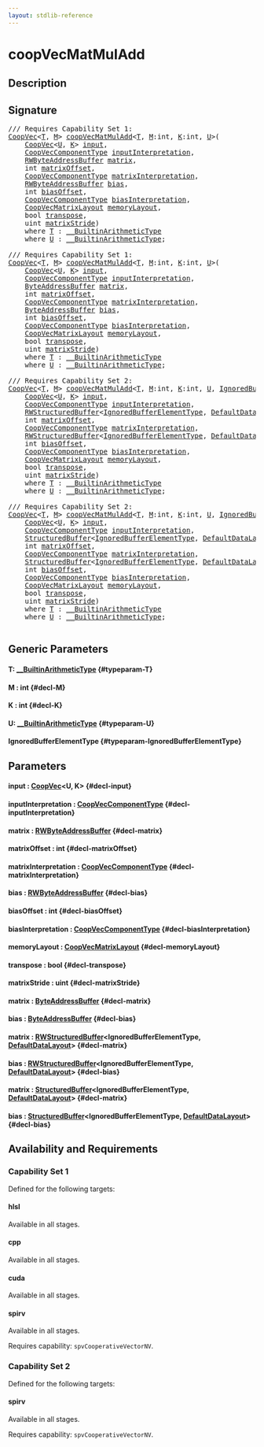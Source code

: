 ```yaml
---
layout: stdlib-reference
---
```


# coopVecMatMulAdd

## Description





## Signature 

<pre>
/// Requires Capability Set 1:
<a href="/stdlib-reference/types/coopvec-04/index" class="code_type">CoopVec</a>&lt;<a href="/stdlib-reference/global-decls/coopvecmatmuladd-47ad#typeparam-T" class="code_type">T</a>, <a href="/stdlib-reference/global-decls/coopvecmatmuladd-47ad#decl-M" class="code_var">M</a>&gt; <a href="/stdlib-reference/global-decls/coopvecmatmuladd-47ad">coopVecMatMulAdd</a>&lt;<a href="/stdlib-reference/global-decls/coopvecmatmuladd-47ad#typeparam-T" class="code_type">T</a>, <a href="/stdlib-reference/global-decls/coopvecmatmuladd-47ad#decl-M" class="code_var">M</a>:<span class="code_keyword">int</span>, <a href="/stdlib-reference/global-decls/coopvecmatmuladd-47ad#decl-K" class="code_var">K</a>:<span class="code_keyword">int</span>, <a href="/stdlib-reference/global-decls/coopvecmatmuladd-47ad#typeparam-U" class="code_type">U</a>&gt;(
    <a href="/stdlib-reference/types/coopvec-04/index" class="code_type">CoopVec</a>&lt;<a href="/stdlib-reference/global-decls/coopvecmatmuladd-47ad#typeparam-U" class="code_type">U</a>, <a href="/stdlib-reference/global-decls/coopvecmatmuladd-47ad#decl-K" class="code_var">K</a>&gt; <a href="/stdlib-reference/global-decls/coopvecmatmuladd-47ad#decl-input" class="code_param">input</a>,
    <a href="/stdlib-reference/types/coopveccomponenttype-047g/index" class="code_type">CoopVecComponentType</a> <a href="/stdlib-reference/global-decls/coopvecmatmuladd-47ad#decl-inputInterpretation" class="code_param">inputInterpretation</a>,
    <a href="/stdlib-reference/types/rwbyteaddressbuffer-0126d/index" class="code_type">RWByteAddressBuffer</a> <a href="/stdlib-reference/global-decls/coopvecmatmuladd-47ad#decl-matrix" class="code_param">matrix</a>,
    <span class="code_keyword">int</span> <a href="/stdlib-reference/global-decls/coopvecmatmuladd-47ad#decl-matrixOffset" class="code_param">matrixOffset</a>,
    <a href="/stdlib-reference/types/coopveccomponenttype-047g/index" class="code_type">CoopVecComponentType</a> <a href="/stdlib-reference/global-decls/coopvecmatmuladd-47ad#decl-matrixInterpretation" class="code_param">matrixInterpretation</a>,
    <a href="/stdlib-reference/types/rwbyteaddressbuffer-0126d/index" class="code_type">RWByteAddressBuffer</a> <a href="/stdlib-reference/global-decls/coopvecmatmuladd-47ad#decl-bias" class="code_param">bias</a>,
    <span class="code_keyword">int</span> <a href="/stdlib-reference/global-decls/coopvecmatmuladd-47ad#decl-biasOffset" class="code_param">biasOffset</a>,
    <a href="/stdlib-reference/types/coopveccomponenttype-047g/index" class="code_type">CoopVecComponentType</a> <a href="/stdlib-reference/global-decls/coopvecmatmuladd-47ad#decl-biasInterpretation" class="code_param">biasInterpretation</a>,
    <a href="/stdlib-reference/types/coopvecmatrixlayout-047d/index" class="code_type">CoopVecMatrixLayout</a> <a href="/stdlib-reference/global-decls/coopvecmatmuladd-47ad#decl-memoryLayout" class="code_param">memoryLayout</a>,
    <span class="code_keyword">bool</span> <a href="/stdlib-reference/global-decls/coopvecmatmuladd-47ad#decl-transpose" class="code_param">transpose</a>,
    <span class="code_keyword">uint</span> <a href="/stdlib-reference/global-decls/coopvecmatmuladd-47ad#decl-matrixStride" class="code_param">matrixStride</a>)
    <span class='code_keyword'>where</span> <a href="/stdlib-reference/global-decls/coopvecmatmuladd-47ad#typeparam-T" class="code_type">T</a> : <a href="/stdlib-reference/interfaces/0_builtinarithmetictype-029j/index" class="code_type">__BuiltinArithmeticType</a>
    <span class='code_keyword'>where</span> <a href="/stdlib-reference/global-decls/coopvecmatmuladd-47ad#typeparam-U" class="code_type">U</a> : <a href="/stdlib-reference/interfaces/0_builtinarithmetictype-029j/index" class="code_type">__BuiltinArithmeticType</a>;

/// Requires Capability Set 1:
<a href="/stdlib-reference/types/coopvec-04/index" class="code_type">CoopVec</a>&lt;<a href="/stdlib-reference/global-decls/coopvecmatmuladd-47ad#typeparam-T" class="code_type">T</a>, <a href="/stdlib-reference/global-decls/coopvecmatmuladd-47ad#decl-M" class="code_var">M</a>&gt; <a href="/stdlib-reference/global-decls/coopvecmatmuladd-47ad">coopVecMatMulAdd</a>&lt;<a href="/stdlib-reference/global-decls/coopvecmatmuladd-47ad#typeparam-T" class="code_type">T</a>, <a href="/stdlib-reference/global-decls/coopvecmatmuladd-47ad#decl-M" class="code_var">M</a>:<span class="code_keyword">int</span>, <a href="/stdlib-reference/global-decls/coopvecmatmuladd-47ad#decl-K" class="code_var">K</a>:<span class="code_keyword">int</span>, <a href="/stdlib-reference/global-decls/coopvecmatmuladd-47ad#typeparam-U" class="code_type">U</a>&gt;(
    <a href="/stdlib-reference/types/coopvec-04/index" class="code_type">CoopVec</a>&lt;<a href="/stdlib-reference/global-decls/coopvecmatmuladd-47ad#typeparam-U" class="code_type">U</a>, <a href="/stdlib-reference/global-decls/coopvecmatmuladd-47ad#decl-K" class="code_var">K</a>&gt; <a href="/stdlib-reference/global-decls/coopvecmatmuladd-47ad#decl-input" class="code_param">input</a>,
    <a href="/stdlib-reference/types/coopveccomponenttype-047g/index" class="code_type">CoopVecComponentType</a> <a href="/stdlib-reference/global-decls/coopvecmatmuladd-47ad#decl-inputInterpretation" class="code_param">inputInterpretation</a>,
    <a href="/stdlib-reference/types/byteaddressbuffer-04b/index" class="code_type">ByteAddressBuffer</a> <a href="/stdlib-reference/global-decls/coopvecmatmuladd-47ad#decl-matrix" class="code_param">matrix</a>,
    <span class="code_keyword">int</span> <a href="/stdlib-reference/global-decls/coopvecmatmuladd-47ad#decl-matrixOffset" class="code_param">matrixOffset</a>,
    <a href="/stdlib-reference/types/coopveccomponenttype-047g/index" class="code_type">CoopVecComponentType</a> <a href="/stdlib-reference/global-decls/coopvecmatmuladd-47ad#decl-matrixInterpretation" class="code_param">matrixInterpretation</a>,
    <a href="/stdlib-reference/types/byteaddressbuffer-04b/index" class="code_type">ByteAddressBuffer</a> <a href="/stdlib-reference/global-decls/coopvecmatmuladd-47ad#decl-bias" class="code_param">bias</a>,
    <span class="code_keyword">int</span> <a href="/stdlib-reference/global-decls/coopvecmatmuladd-47ad#decl-biasOffset" class="code_param">biasOffset</a>,
    <a href="/stdlib-reference/types/coopveccomponenttype-047g/index" class="code_type">CoopVecComponentType</a> <a href="/stdlib-reference/global-decls/coopvecmatmuladd-47ad#decl-biasInterpretation" class="code_param">biasInterpretation</a>,
    <a href="/stdlib-reference/types/coopvecmatrixlayout-047d/index" class="code_type">CoopVecMatrixLayout</a> <a href="/stdlib-reference/global-decls/coopvecmatmuladd-47ad#decl-memoryLayout" class="code_param">memoryLayout</a>,
    <span class="code_keyword">bool</span> <a href="/stdlib-reference/global-decls/coopvecmatmuladd-47ad#decl-transpose" class="code_param">transpose</a>,
    <span class="code_keyword">uint</span> <a href="/stdlib-reference/global-decls/coopvecmatmuladd-47ad#decl-matrixStride" class="code_param">matrixStride</a>)
    <span class='code_keyword'>where</span> <a href="/stdlib-reference/global-decls/coopvecmatmuladd-47ad#typeparam-T" class="code_type">T</a> : <a href="/stdlib-reference/interfaces/0_builtinarithmetictype-029j/index" class="code_type">__BuiltinArithmeticType</a>
    <span class='code_keyword'>where</span> <a href="/stdlib-reference/global-decls/coopvecmatmuladd-47ad#typeparam-U" class="code_type">U</a> : <a href="/stdlib-reference/interfaces/0_builtinarithmetictype-029j/index" class="code_type">__BuiltinArithmeticType</a>;

/// Requires Capability Set 2:
<a href="/stdlib-reference/types/coopvec-04/index" class="code_type">CoopVec</a>&lt;<a href="/stdlib-reference/global-decls/coopvecmatmuladd-47ad#typeparam-T" class="code_type">T</a>, <a href="/stdlib-reference/global-decls/coopvecmatmuladd-47ad#decl-M" class="code_var">M</a>&gt; <a href="/stdlib-reference/global-decls/coopvecmatmuladd-47ad">coopVecMatMulAdd</a>&lt;<a href="/stdlib-reference/global-decls/coopvecmatmuladd-47ad#typeparam-T" class="code_type">T</a>, <a href="/stdlib-reference/global-decls/coopvecmatmuladd-47ad#decl-M" class="code_var">M</a>:<span class="code_keyword">int</span>, <a href="/stdlib-reference/global-decls/coopvecmatmuladd-47ad#decl-K" class="code_var">K</a>:<span class="code_keyword">int</span>, <a href="/stdlib-reference/global-decls/coopvecmatmuladd-47ad#typeparam-U" class="code_type">U</a>, <a href="/stdlib-reference/global-decls/coopvecmatmuladd-47ad#typeparam-IgnoredBufferElementType" class="code_type">IgnoredBufferElementType</a>&gt;(
    <a href="/stdlib-reference/types/coopvec-04/index" class="code_type">CoopVec</a>&lt;<a href="/stdlib-reference/global-decls/coopvecmatmuladd-47ad#typeparam-U" class="code_type">U</a>, <a href="/stdlib-reference/global-decls/coopvecmatmuladd-47ad#decl-K" class="code_var">K</a>&gt; <a href="/stdlib-reference/global-decls/coopvecmatmuladd-47ad#decl-input" class="code_param">input</a>,
    <a href="/stdlib-reference/types/coopveccomponenttype-047g/index" class="code_type">CoopVecComponentType</a> <a href="/stdlib-reference/global-decls/coopvecmatmuladd-47ad#decl-inputInterpretation" class="code_param">inputInterpretation</a>,
    <a href="/stdlib-reference/types/rwstructuredbuffer-012c/index" class="code_type">RWStructuredBuffer</a>&lt;<a href="/stdlib-reference/global-decls/coopvecmatmuladd-47ad#typeparam-IgnoredBufferElementType" class="code_type">IgnoredBufferElementType</a>, <a href="/stdlib-reference/types/defaultdatalayout-07b/index" class="code_type">DefaultDataLayout</a>&gt; <a href="/stdlib-reference/global-decls/coopvecmatmuladd-47ad#decl-matrix" class="code_param">matrix</a>,
    <span class="code_keyword">int</span> <a href="/stdlib-reference/global-decls/coopvecmatmuladd-47ad#decl-matrixOffset" class="code_param">matrixOffset</a>,
    <a href="/stdlib-reference/types/coopveccomponenttype-047g/index" class="code_type">CoopVecComponentType</a> <a href="/stdlib-reference/global-decls/coopvecmatmuladd-47ad#decl-matrixInterpretation" class="code_param">matrixInterpretation</a>,
    <a href="/stdlib-reference/types/rwstructuredbuffer-012c/index" class="code_type">RWStructuredBuffer</a>&lt;<a href="/stdlib-reference/global-decls/coopvecmatmuladd-47ad#typeparam-IgnoredBufferElementType" class="code_type">IgnoredBufferElementType</a>, <a href="/stdlib-reference/types/defaultdatalayout-07b/index" class="code_type">DefaultDataLayout</a>&gt; <a href="/stdlib-reference/global-decls/coopvecmatmuladd-47ad#decl-bias" class="code_param">bias</a>,
    <span class="code_keyword">int</span> <a href="/stdlib-reference/global-decls/coopvecmatmuladd-47ad#decl-biasOffset" class="code_param">biasOffset</a>,
    <a href="/stdlib-reference/types/coopveccomponenttype-047g/index" class="code_type">CoopVecComponentType</a> <a href="/stdlib-reference/global-decls/coopvecmatmuladd-47ad#decl-biasInterpretation" class="code_param">biasInterpretation</a>,
    <a href="/stdlib-reference/types/coopvecmatrixlayout-047d/index" class="code_type">CoopVecMatrixLayout</a> <a href="/stdlib-reference/global-decls/coopvecmatmuladd-47ad#decl-memoryLayout" class="code_param">memoryLayout</a>,
    <span class="code_keyword">bool</span> <a href="/stdlib-reference/global-decls/coopvecmatmuladd-47ad#decl-transpose" class="code_param">transpose</a>,
    <span class="code_keyword">uint</span> <a href="/stdlib-reference/global-decls/coopvecmatmuladd-47ad#decl-matrixStride" class="code_param">matrixStride</a>)
    <span class='code_keyword'>where</span> <a href="/stdlib-reference/global-decls/coopvecmatmuladd-47ad#typeparam-T" class="code_type">T</a> : <a href="/stdlib-reference/interfaces/0_builtinarithmetictype-029j/index" class="code_type">__BuiltinArithmeticType</a>
    <span class='code_keyword'>where</span> <a href="/stdlib-reference/global-decls/coopvecmatmuladd-47ad#typeparam-U" class="code_type">U</a> : <a href="/stdlib-reference/interfaces/0_builtinarithmetictype-029j/index" class="code_type">__BuiltinArithmeticType</a>;

/// Requires Capability Set 2:
<a href="/stdlib-reference/types/coopvec-04/index" class="code_type">CoopVec</a>&lt;<a href="/stdlib-reference/global-decls/coopvecmatmuladd-47ad#typeparam-T" class="code_type">T</a>, <a href="/stdlib-reference/global-decls/coopvecmatmuladd-47ad#decl-M" class="code_var">M</a>&gt; <a href="/stdlib-reference/global-decls/coopvecmatmuladd-47ad">coopVecMatMulAdd</a>&lt;<a href="/stdlib-reference/global-decls/coopvecmatmuladd-47ad#typeparam-T" class="code_type">T</a>, <a href="/stdlib-reference/global-decls/coopvecmatmuladd-47ad#decl-M" class="code_var">M</a>:<span class="code_keyword">int</span>, <a href="/stdlib-reference/global-decls/coopvecmatmuladd-47ad#decl-K" class="code_var">K</a>:<span class="code_keyword">int</span>, <a href="/stdlib-reference/global-decls/coopvecmatmuladd-47ad#typeparam-U" class="code_type">U</a>, <a href="/stdlib-reference/global-decls/coopvecmatmuladd-47ad#typeparam-IgnoredBufferElementType" class="code_type">IgnoredBufferElementType</a>&gt;(
    <a href="/stdlib-reference/types/coopvec-04/index" class="code_type">CoopVec</a>&lt;<a href="/stdlib-reference/global-decls/coopvecmatmuladd-47ad#typeparam-U" class="code_type">U</a>, <a href="/stdlib-reference/global-decls/coopvecmatmuladd-47ad#decl-K" class="code_var">K</a>&gt; <a href="/stdlib-reference/global-decls/coopvecmatmuladd-47ad#decl-input" class="code_param">input</a>,
    <a href="/stdlib-reference/types/coopveccomponenttype-047g/index" class="code_type">CoopVecComponentType</a> <a href="/stdlib-reference/global-decls/coopvecmatmuladd-47ad#decl-inputInterpretation" class="code_param">inputInterpretation</a>,
    <a href="/stdlib-reference/types/structuredbuffer-0a/index" class="code_type">StructuredBuffer</a>&lt;<a href="/stdlib-reference/global-decls/coopvecmatmuladd-47ad#typeparam-IgnoredBufferElementType" class="code_type">IgnoredBufferElementType</a>, <a href="/stdlib-reference/types/defaultdatalayout-07b/index" class="code_type">DefaultDataLayout</a>&gt; <a href="/stdlib-reference/global-decls/coopvecmatmuladd-47ad#decl-matrix" class="code_param">matrix</a>,
    <span class="code_keyword">int</span> <a href="/stdlib-reference/global-decls/coopvecmatmuladd-47ad#decl-matrixOffset" class="code_param">matrixOffset</a>,
    <a href="/stdlib-reference/types/coopveccomponenttype-047g/index" class="code_type">CoopVecComponentType</a> <a href="/stdlib-reference/global-decls/coopvecmatmuladd-47ad#decl-matrixInterpretation" class="code_param">matrixInterpretation</a>,
    <a href="/stdlib-reference/types/structuredbuffer-0a/index" class="code_type">StructuredBuffer</a>&lt;<a href="/stdlib-reference/global-decls/coopvecmatmuladd-47ad#typeparam-IgnoredBufferElementType" class="code_type">IgnoredBufferElementType</a>, <a href="/stdlib-reference/types/defaultdatalayout-07b/index" class="code_type">DefaultDataLayout</a>&gt; <a href="/stdlib-reference/global-decls/coopvecmatmuladd-47ad#decl-bias" class="code_param">bias</a>,
    <span class="code_keyword">int</span> <a href="/stdlib-reference/global-decls/coopvecmatmuladd-47ad#decl-biasOffset" class="code_param">biasOffset</a>,
    <a href="/stdlib-reference/types/coopveccomponenttype-047g/index" class="code_type">CoopVecComponentType</a> <a href="/stdlib-reference/global-decls/coopvecmatmuladd-47ad#decl-biasInterpretation" class="code_param">biasInterpretation</a>,
    <a href="/stdlib-reference/types/coopvecmatrixlayout-047d/index" class="code_type">CoopVecMatrixLayout</a> <a href="/stdlib-reference/global-decls/coopvecmatmuladd-47ad#decl-memoryLayout" class="code_param">memoryLayout</a>,
    <span class="code_keyword">bool</span> <a href="/stdlib-reference/global-decls/coopvecmatmuladd-47ad#decl-transpose" class="code_param">transpose</a>,
    <span class="code_keyword">uint</span> <a href="/stdlib-reference/global-decls/coopvecmatmuladd-47ad#decl-matrixStride" class="code_param">matrixStride</a>)
    <span class='code_keyword'>where</span> <a href="/stdlib-reference/global-decls/coopvecmatmuladd-47ad#typeparam-T" class="code_type">T</a> : <a href="/stdlib-reference/interfaces/0_builtinarithmetictype-029j/index" class="code_type">__BuiltinArithmeticType</a>
    <span class='code_keyword'>where</span> <a href="/stdlib-reference/global-decls/coopvecmatmuladd-47ad#typeparam-U" class="code_type">U</a> : <a href="/stdlib-reference/interfaces/0_builtinarithmetictype-029j/index" class="code_type">__BuiltinArithmeticType</a>;

</pre>

## Generic Parameters

#### T: [\_\_BuiltinArithmeticType](/stdlib-reference/interfaces/0_builtinarithmetictype-029j/index) {#typeparam-T}
#### M  : int {#decl-M}
#### K  : int {#decl-K}
#### U: [\_\_BuiltinArithmeticType](/stdlib-reference/interfaces/0_builtinarithmetictype-029j/index) {#typeparam-U}
#### IgnoredBufferElementType {#typeparam-IgnoredBufferElementType}

## Parameters

#### input  : [CoopVec](/stdlib-reference/types/coopvec-04/index)\<U, K\> {#decl-input}
#### inputInterpretation  : [CoopVecComponentType](/stdlib-reference/types/coopveccomponenttype-047g/index) {#decl-inputInterpretation}
#### matrix  : [RWByteAddressBuffer](/stdlib-reference/types/rwbyteaddressbuffer-0126d/index) {#decl-matrix}
#### matrixOffset  : int {#decl-matrixOffset}
#### matrixInterpretation  : [CoopVecComponentType](/stdlib-reference/types/coopveccomponenttype-047g/index) {#decl-matrixInterpretation}
#### bias  : [RWByteAddressBuffer](/stdlib-reference/types/rwbyteaddressbuffer-0126d/index) {#decl-bias}
#### biasOffset  : int {#decl-biasOffset}
#### biasInterpretation  : [CoopVecComponentType](/stdlib-reference/types/coopveccomponenttype-047g/index) {#decl-biasInterpretation}
#### memoryLayout  : [CoopVecMatrixLayout](/stdlib-reference/types/coopvecmatrixlayout-047d/index) {#decl-memoryLayout}
#### transpose  : bool {#decl-transpose}
#### matrixStride  : uint {#decl-matrixStride}
#### matrix  : [ByteAddressBuffer](/stdlib-reference/types/byteaddressbuffer-04b/index) {#decl-matrix}
#### bias  : [ByteAddressBuffer](/stdlib-reference/types/byteaddressbuffer-04b/index) {#decl-bias}
#### matrix  : [RWStructuredBuffer](/stdlib-reference/types/rwstructuredbuffer-012c/index)\<IgnoredBufferElementType, [DefaultDataLayout](/stdlib-reference/types/defaultdatalayout-07b/index)\> {#decl-matrix}
#### bias  : [RWStructuredBuffer](/stdlib-reference/types/rwstructuredbuffer-012c/index)\<IgnoredBufferElementType, [DefaultDataLayout](/stdlib-reference/types/defaultdatalayout-07b/index)\> {#decl-bias}
#### matrix  : [StructuredBuffer](/stdlib-reference/types/structuredbuffer-0a/index)\<IgnoredBufferElementType, [DefaultDataLayout](/stdlib-reference/types/defaultdatalayout-07b/index)\> {#decl-matrix}
#### bias  : [StructuredBuffer](/stdlib-reference/types/structuredbuffer-0a/index)\<IgnoredBufferElementType, [DefaultDataLayout](/stdlib-reference/types/defaultdatalayout-07b/index)\> {#decl-bias}

## Availability and Requirements

### Capability Set 1

Defined for the following targets:

#### hlsl
Available in all stages.

#### cpp
Available in all stages.

#### cuda
Available in all stages.

#### spirv
Available in all stages.

Requires capability: `spvCooperativeVectorNV`.

### Capability Set 2

Defined for the following targets:

#### spirv
Available in all stages.

Requires capability: `spvCooperativeVectorNV`.


